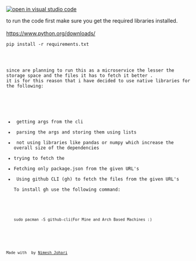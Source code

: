 [![open in visual studio code](https://classroom.github.com/assets/open-in-vscode-c66648af7eb3fe8bc4f294546bfd86ef473780cde1dea487d3c4ff354943c9ae.svg)](https://classroom.github.com/online_ide?assignment_repo_id=7943245&assignment_repo_type=assignmentrepo)
<div id="top">
to run the code first make sure you get the required libraries installed.
<br>
<br>
<a href="https://www.python.org/downloads/">https://www.python.org/downloads/</a>
<!-- code block -->
<pre class="code-block "><code>pip install -r requirements.txt 
</div>
<!-- large text div -->
<div class="large-text-div">
since are planning to run this as a microservice the lesser the storage space and the files it has to fetch it better .
it is for this reason that i have decided to use native libraries for the following:
<br>
<br>
<ul>
<li> getting args from the cli </li>
<li> parsing the args and storing them using lists</li>
<li> not using libraries like pandas or numpy which increase the overall size of the dependencies</li>
<li>trying to fetch the </li>
<li>Fetching only package.json from the given URL's </li>
<li> Using github CLI (gh) to fetch the files from the given URL's</li>
To install gh use the following command:
<br>
<br>
<pre class="code-block "><code>sudo pacman -S github-cli(For Mine and Arch Based Machines :) 

</div>

<!-- Made With Love -->
<div class="made-with-love">
Made with <i class="fa fa-heart" aria-hidden="true"></i> by <a href="github.com/NimeshJohari02">Nimesh Johari</a>
</div>
<!--
*** Thanks for checking out the Best-README-Template. If you have a suggestion
*** that would make this better, please fork the repo and create a pull request
*** or simply open an issue with the tag "enhancement".
*** Don't forget to give the project a star!
*** Thanks again! Now go create something AMAZING! :D
-->

